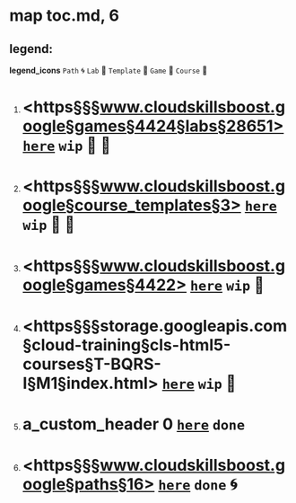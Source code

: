 # map toc.md, 6

## legend:

**legend_icons**
`Path` :cyclone:
`Lab` :floppy_disk:
`Template` :whale:
`Game` :snake:
`Course` :pushpin:

1. # <https§§§www.cloudskillsboost.google§games§4424§labs§28651> [`here`](./0to100/https§§§www.cloudskillsboost.google§games§4424§labs§28651/readme.md) `wip` :floppy_disk: :snake:
1. # <https§§§www.cloudskillsboost.google§course_templates§3> [`here`](./0to100/https§§§www.cloudskillsboost.google§course_templates§3/readme.md) `wip` :whale: :pushpin:
1. # <https§§§www.cloudskillsboost.google§games§4422> [`here`](./0to100/https§§§www.cloudskillsboost.google§games§4422/readme.md) `wip` :snake:
1. # <https§§§storage.googleapis.com§cloud-training§cls-html5-courses§T-BQRS-I§M1§index.html> [`here`](./0to100/https§§§storage.googleapis.com§cloud-training§cls-html5-courses§T-BQRS-I§M1§index.html/readme.md) `wip` :pushpin:
1. # a_custom_header 0 [`here`](./0to100/https§§§www.cloudskillsboost.google§0/readme.md) `done` 
1. # <https§§§www.cloudskillsboost.google§paths§16> [`here`](./0to100/https§§§www.cloudskillsboost.google§paths§16/readme.md) `done` :cyclone:
